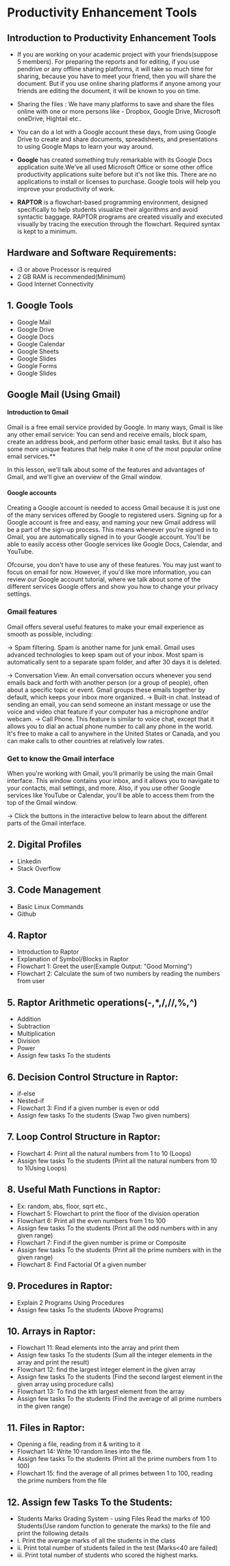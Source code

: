 # Productivity Enhancement Tools
## Introduction to Productivity Enhancement Tools
* If you are working on your academic project with your friends(suppose 5 members). For preparing the reports and for editing, if you use pendrive or any offline sharing platforms, it will take so much time for sharing, because you have to meet your friend, then you will share the document. But if you use online sharing platforms if anyone among your friends are editing the document, it will be known to you on time.
* Sharing the files : We have many platforms to save and share the files online with one or more persons like - Dropbox, Google Drive, Microsoft oneDrive, Hightail etc..

* You can do a lot with a Google account these days, from using Google Drive to create and share documents, spreadsheets, and presentations to using Google Maps to learn your way around.

* **Google** has created something truly remarkable with its Google Docs application suite.We've all used Microsoft Office or some other office productivity applications suite before but it's not like this. There are no applications to install or licenses to purchase. Google tools will help you improve your productivity of work.
        
* **RAPTOR** is a flowchart-based programming environment, designed specifically to help students visualize their algorithms and avoid syntactic baggage. RAPTOR programs are created visually and executed visually by tracing the execution through the flowchart. Required syntax is kept to a minimum.
  
## Hardware and Software Requirements:
- i3 or above Processor is required
- 2 GB RAM is recommended(Minimum)
- Good Internet Connectivity
## 1. Google Tools 
  *  Google Mail         
  *  Google Drive
  *  Google Docs
  *  Google Calendar
  *  Google Sheets
  *  Google Slides
  *  Google Forms
  *  Google Slides
## Google Mail (Using Gmail)

  #### Introduction to Gmail
   Gmail is a free email service provided by Google. In many ways, Gmail is like any other email service: You can send and receive emails, block spam, create an address book, and perform other basic email tasks. But it also has some more unique features that help make it one of the most popular online email services.**

   In this lesson, we'll talk about some of the features and advantages of Gmail, and we'll give an overview of the Gmail window.
   
   #### Google accounts

   Creating a Google account is needed to access Gmail because it is just one of the many services offered by Google to registered users. Signing up for a Google account is free and easy, and naming your new Gmail address will be a part of the sign-up process. This means whenever you're signed in to Gmail, you are automatically signed in to your Google account. You'll be able to easily access other Google services like Google Docs, Calendar, and YouTube.

Ofcourse, you don't have to use any of these features. You may just want to focus on email for now. However, if you'd like more information, you can review our Google account tutorial, where we talk about some of the different services Google offers and show you how to change your privacy settings.
   
   ### Gmail features
   Gmail offers several useful features to make your email experience as smooth as possible, including:

   -> Spam filtering. Spam is another name for junk email. Gmail uses advanced technologies to keep spam out of your inbox. Most spam is automatically sent to a separate spam folder, and after 30 days it is deleted.

   -> Conversation View. An email conversation occurs whenever you send emails back and forth with another person (or a group of people), often about a specific topic or event. Gmail groups these emails together by default, which keeps your inbox more organized.
   -> Built-in chat. Instead of sending an email, you can send someone an instant message or use the voice and video chat feature if your computer has a microphone and/or webcam.
   ->  Call Phone. This feature is similar to voice chat, except that it allows you to dial an actual phone number to call any phone in the world. It's free to make a call to anywhere in the United States or Canada, and you can make calls to other countries at relatively low rates.

   ### Get to know the Gmail interface

   When you're working with Gmail, you'll primarily be using the main Gmail interface. This window contains your inbox, and it allows you to navigate to your contacts, mail settings, and more. Also, if you use other Google services like YouTube or Calendar, you'll be able to access them from the top of the Gmail window.

   -> Click the buttons in the interactive below to learn about the different parts of the Gmail interface.



## 2. Digital Profiles
  *  Linkedin
  *  Stack Overflow
## 3. Code Management
  *  Basic Linux Commands
  *  Github
## 4. Raptor
  *  Introduction to Raptor
  *  Explanation of Symbol/Blocks in Raptor
  *  Flowchart 1: Greet the user(Example Output: "Good Morning")
  *  Flowchart 2: Calculate the sum of two numbers by reading the numbers from user
## 5. Raptor Arithmetic operations(-,*,/,//,%,^)
  *   Addition
  *   Subtraction
  *   Multiplication
  *   Division
  *   Power
  *   Assign few tasks To the students
## 6. Decision Control Structure in Raptor:
   *  if-else
   *  Nested-if
   *  Flowchart 3: Find if a given number is even or odd
   *   Assign few tasks To the students (Swap Two given numbers)
## 7. Loop Control Structure in Raptor:
   *  Flowchart 4: Print all the natural numbers from 1 to 10 (Loops)
   *  Assign few tasks To the students (Print all the natural numbers from 10 to 1(Using Loops)
## 8. Useful Math Functions in Raptor:
   *  Ex: random, abs, floor, sqrt etc.,
   *  Flowchart 5: Flowchart to print the floor of the division operation
   *  Flowchart 6: Print all the even numbers from 1 to 100
   *  Assign few tasks To the students (Print all the odd numbers with in any given range)
   *  Flowchart 7: Find if the given number is prime or Composite
   *  Assign few tasks To the students (Print all the prime numbers with in the given range)
   *  Flowchart 8: Find Factorial Of a given number
## 9. Procedures in Raptor:
   *  Explain 2 Programs Using Procedures
   *  Assign few tasks To the students (Above Programs)
## 10. Arrays in Raptor:
   *  Flowchart 11: Read elements into the array and print them
   *  Assign few tasks To the students (Sum all the integer elements in the array and print the result)
   *  Flowchart 12: find the largest integer element in the given array
   *  Assign few tasks To the students (Find the second largest element in the given array using procedure calls)
   *  Flowchart 13: To find the kth largest element from the array
   *  Assign few tasks To the students (Find the average of all prime numbers in the given range)
## 11. Files in Raptor:
   *  Opening a file, reading from it & writing to it
   *  Flowchart 14: Write 10 random lines into the file.
   *  Assign few tasks To the students (Print all the prime numbers from 1 to 100)
   *  Flowchart 15: find the average of all primes between 1 to 100, reading the prime numbers from the file
## 12. Assign few Tasks To the Students:
   * Students Marks Grading System - using Files Read the marks of 100 Students(Use random function to generate the marks) to the file and print the following
details
   * i. Print the average marks of all the students in the class
   * ii. Print total number of students failed in the test (Marks<40 are failed)
   * iii. Print total number of students who scored the highest marks.


